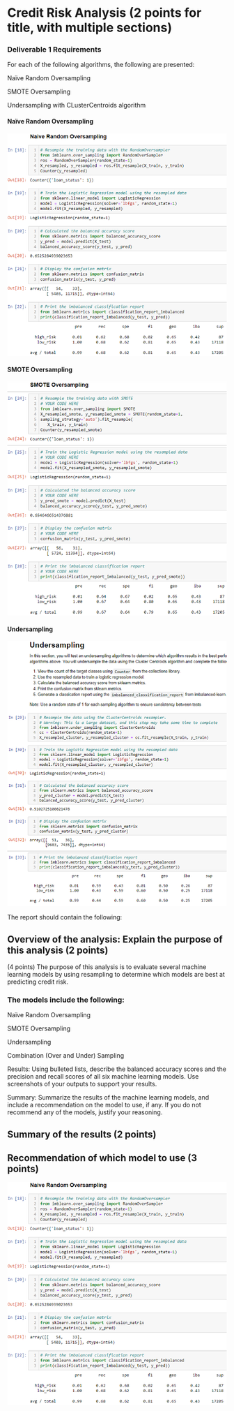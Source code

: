 # Credit Risk Analysis (2 points for title, with multiple sections)

### Deliverable 1 Requirements

For each of the following algorithms, the following are presented:

Naïve Random Oversampling</p>
SMOTE Oversampling</p>
Undersampling with CLusterCentroids algorithm</p>

#### Naïve Random Oversampling
![Naive_Random_Oversampling.png](Resources/Naive_Random_Oversampling.png)

#### SMOTE Oversampling
![SMOTE_Oversampling.png](Resources/SMOTE_Oversampling.png)

#### Undersampling
![Undersampling.png](Resources/Undersampling.png)


The report should contain the following:

## Overview of the analysis: Explain the purpose of this analysis (2 points)

(4 points) The purpose of this analysis is to evaluate several machine learning models by using resampling to determine which models are best at predicting credit risk.

### The models include the following:

Naïve Random Oversampling</p>
SMOTE Oversampling</p>
Undersampling</p>
Combination (Over and Under) Sampling</p>

Results: Using bulleted lists, describe the balanced accuracy scores and the precision and recall scores of all six machine learning models. Use screenshots of your outputs to support your results.

Summary: Summarize the results of the machine learning models, and include a recommendation on the model to use, if any. If you do not recommend any of the models, justify your reasoning.

## Summary of the results (2 points)
## Recommendation of which model to use (3 points)

![Naive_Random_Oversampling.png](Resources/Naive_Random_Oversampling.png)
